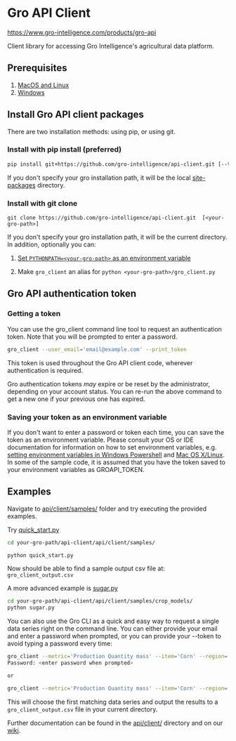 # Gro API Client

https://www.gro-intelligence.com/products/gro-api

Client library for accessing Gro Intelligence's agricultural data platform.

## Prerequisites

1. [MacOS and Linux](unix-setup.md)
2. [Windows](windows-setup.md)

## Install Gro API client packages

There are two installation methods: using pip, or using git. 

### Install with pip install (preferred)

```sh
pip install git+https://github.com/gro-intelligence/api-client.git [--target=<your-gro-path>]
```

If you don't specify your gro installation path, it will be the local [site-packages]( https://stackoverflow.com/questions/31384639/what-is-pythons-site-packages-directory) directory.

### Install with git clone 

```
git clone https://github.com/gro-intelligence/api-client.git  [<your-gro-path>]
```
If you don't specify your gro installation path, it will be the current directory.
In addition, optionally you can:

1. [Set `PYTHONPATH=<your-gro-path>` as an environment variable](https://www.techwalla.com/articles/how-to-set-your-python-path)

2. Make `gro_client` an alias for `python <your-gro-path>/gro_client.py`


## Gro API authentication token

### Getting a token

You can use the gro_client command line tool to request an authentication token. Note that you will be prompted to enter a password.

```sh
gro_client --user_email='email@example.com' --print_token
```

This token is used throughout the Gro API client code, wherever authentication is required.

Gro authentication tokens *may* expire or be reset by the administrator,
depending on your account status. You can re-run the above command to get a new one 
if your previous one has expired.

### Saving your token as an environment variable

If you don't want to enter a password or token each time, you can save
the token as an environment variable. Please consult your OS or IDE documentation for information on how to set environment variables, e.g. [setting environment variables in Windows Powershell](https://docs.microsoft.com/en-us/powershell/module/microsoft.powershell.core/about/about_environment_variables?view=powershell-6) and [Mac OS X/Linux](https://apple.stackexchange.com/questions/106778/how-do-i-set-environment-variables-on-os-x).  In some of the sample code, it is assumed that you have the token saved to your environment variables as GROAPI_TOKEN. 

## Examples

Navigate to [api/client/samples/](api/client/samples/) folder and try executing the provided examples.

Try [quick_start.py](api/client/samples/quick_start.py)

```sh
cd your-gro-path/api-client/api/client/samples/

python quick_start.py
```
Now should be able to find a sample output csv file at: `gro_client_output.csv`

A more advanced example is [sugar.py](api/client/samples/crop_models/sugar.py)

```sh
cd your-gro-path/api-client/api/client/samples/crop_models/
python sugar.py
```

You can also use the Gro CLI as a quick and easy way to request a single data series right on the command line. You can either provide your email and enter a password when prompted, or you can provide your --token to avoid typing a password every time:

```sh
gro_client --metric='Production Quantity mass' --item='Corn' --region='United States' --user_email='email@expample.com'
Password: <enter password when prompted>

or

gro_client --metric='Production Quantity mass' --item='Corn' --region='United States' --token='token-generated-in-setup-steps'
```

This will choose the first matching data series and output the results to a `gro_client_output.csv` file in your current directory.

Further documentation can be found in the [api/client/](api/client) directory and on our [wiki](https://github.com/gro-intelligence/api-client/wiki).
